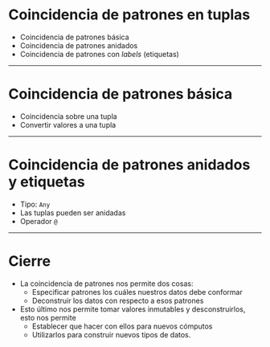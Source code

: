 # Coincidencia de patrones en tuplas

* Coincidencia de patrones básica
* Coincidencia de patrones anidados
* Coincidencia de patrones con *labels* (etiquetas)

---

# Coincidencia de patrones básica

* Coincidencia sobre una tupla
* Convertir valores a una tupla

---

# Coincidencia de patrones anidados y etiquetas

* Tipo: `Any`
* Las tuplas pueden ser anidadas
* Operador `@`

---

# Cierre

* La coincidencia de patrones nos permite dos cosas:
  * Especificar patrones los cuáles nuestros datos debe conformar
  * Deconstruir los datos con respecto a esos patrones
* Esto último nos permite tomar valores inmutables y desconstruirlos, esto nos permite
  * Establecer que hacer con ellos para nuevos cómputos
  * Utilizarlos para construir nuevos tipos de datos.
